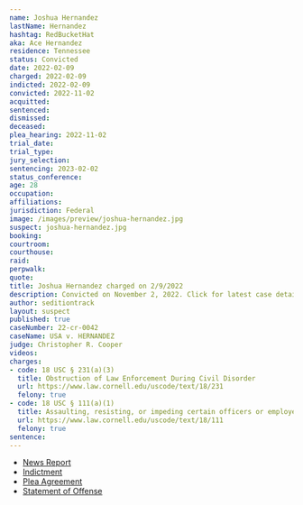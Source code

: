 ```yaml
---
name: Joshua Hernandez
lastName: Hernandez
hashtag: RedBucketHat
aka: Ace Hernandez
residence: Tennessee
status: Convicted
date: 2022-02-09
charged: 2022-02-09
indicted: 2022-02-09
convicted: 2022-11-02
acquitted:
sentenced:
dismissed:
deceased:
plea_hearing: 2022-11-02
trial_date:
trial_type:
jury_selection:
sentencing: 2023-02-02
status_conference:
age: 28
occupation:
affiliations:
jurisdiction: Federal
image: /images/preview/joshua-hernandez.jpg
suspect: joshua-hernandez.jpg
booking:
courtroom:
courthouse:
raid:
perpwalk:
quote:
title: Joshua Hernandez charged on 2/9/2022
description: Convicted on November 2, 2022. Click for latest case details.
author: seditiontrack
layout: suspect
published: true
caseNumber: 22-cr-0042
caseName: USA v. HERNANDEZ
judge: Christopher R. Cooper
videos:
charges:
- code: 18 USC § 231(a)(3)
  title: Obstruction of Law Enforcement During Civil Disorder
  url: https://www.law.cornell.edu/uscode/text/18/231
  felony: true
- code: 18 USC § 111(a)(1)
  title: Assaulting, resisting, or impeding certain officers or employees
  url: https://www.law.cornell.edu/uscode/text/18/111
  felony: true
sentence:
---
```

- [News Report](https://www.localmemphis.com/article/news/crime/memphis-man-arrested-in-connection-to-capitol-riots/522-748ccd8d-bc7a-479b-a47a-ad3ac4326bff)
- [Indictment](https://www.justice.gov/usao-dc/case-multi-defendant/file/1477121/download)
- [Plea Agreement](https://www.justice.gov/usao-dc/case-multi-defendant/file/1549066/download)
- [Statement of Offense](https://www.justice.gov/usao-dc/case-multi-defendant/file/1549071/download)
